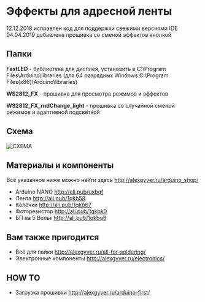 # Эффекты для адресной ленты
12.12.2018 исправлен код для поддержки свежими версиями IDE
04.04.2019 добавлена прошивка со сменой эффектов кнопкой

## Папки

**FastLED** - библиотека для дисплея, установить в C:\Program Files\Arduino\libraries (для 64 разрядных Windows C:\Program Files(x86)\Arduino\libraries)
  
**WS2812_FX** - прошивка для просмотра режимов и эффектов

**WS2812_FX_rndChange_light** - прошивка со случайной сменой режимов и адаптивной подсветкой

## Схема
![СХЕМА](https://github.com/AlexGyver/WS2812_FX/blob/master/scheme.jpg)

##  Материалы и компоненты
Всё указанное ниже можно найти здесь
http://alexgyver.ru/arduino_shop/

* Arduino NANO http://ali.pub/uxbqf
* Лента http://ali.pub/1qkb58
* Колечки http://ali.pub/1qkb67
* Фоторезистор http://ali.pub/1qkbk0
* БП на 5 Вольт http://ali.pub/1qkbq8

## Вам также пригодится 
* Всё для пайки http://alexgyver.ru/all-for-soldering/
* Электронные компоненты http://alexgyver.ru/electronics/

## HOW TO
* Загрузка прошивки http://alexgyver.ru/arduino-first/